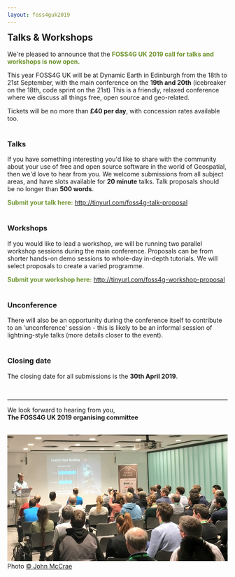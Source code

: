 ```yaml
---
layout: foss4guk2019
---
```

<h2 style="margin-top:0;">Talks & Workshops</h2>

We're pleased to announce that the <span style="color:#6c932c; font-weight:bold;">FOSS4G UK 2019 call for talks and workshops is now open.</span>

This year FOSS4G UK will be at Dynamic Earth in Edinburgh from the 18th to 21st September, with the main conference on the <strong>19th and 20th</strong> (icebreaker on the 18th, code sprint on the 21st) This is a friendly, relaxed conference where we discuss all things free, open source and geo-related.

Tickets will be no more than <strong>£40 per day</strong>, with concession rates available too.

<h3 style="margin-top:40px;">Talks</h3>
If you have something interesting you'd like to share with the community about your use of free and open source software in the world of Geospatial, then we'd love to hear from you. We welcome submissions from all subject areas, and have slots available for <strong>20 minute</strong> talks. Talk proposals should be no longer than <strong>500 words</strong>.

<span style="color:#6c932c; font-weight:bold;">Submit your talk here:</span> <a href="http://tinyurl.com/foss4g-talk-proposal" style="font-weight:bold;" target="_blank" title="FOSS4GUK2019 Talk Submission Form" alt="FOSS4GUK2019 Talk Submission Form">http://tinyurl.com/foss4g-talk-proposal</a>
&nbsp;

<h3 style="margin-top:40px;">Workshops</h3>
If you would like to lead a workshop, we will be running two parallel workshop sessions during the main conference. Proposals can be from shorter hands-on demo sessions to whole-day in-depth tutorials. We will select proposals to create a varied programme.

<span style="color:#6c932c; font-weight:bold;">Submit your workshop here:</span> <a href="http://tinyurl.com/foss4g-workshop-proposal" style="font-weight:bold;" target="_blank" title="FOSS4GUK2019 Workshop Submission Form" alt="FOSS4GUK2019 Workshop Submission Form">http://tinyurl.com/foss4g-workshop-proposal</a>

<h3 style="margin-top:40px;">Unconference</h3>
There will also be an opportunity during the conference itself to contribute to an 'unconference' session - this is likely to be an informal session of lightning-style talks (more details closer to the event).

<h3 style="margin-top:40px;">Closing date</h3>
The closing date for all submissions is the <strong>30th April 2019</strong>.

&nbsp;

--------------------------------

We look forward to hearing from you,<br><strong>The FOSS4G UK 2019 organising committee</strong>

&nbsp;
![FOSS4GUK 2018 Talk](images/foss4guk_2018_talk.jpg "FOSS4GUK 2018 Talk")
Photo <a href="https://twitter.com/JohnSMcCrae/status/972147230089113600" target="_blank" alt="John McCrae on Twitter" title="John McCrae on Twitter">&copy; John McCrae</a>
